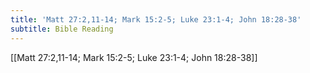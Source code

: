 ```yaml
---
title: 'Matt 27:2,11-14; Mark 15:2-5; Luke 23:1-4; John 18:28-38'
subtitle: Bible Reading
---
```


[[Matt 27:2,11-14; Mark 15:2-5; Luke 23:1-4; John 18:28-38]]